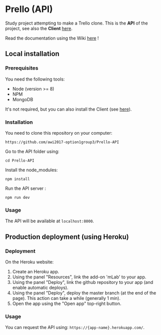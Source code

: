# Prello (API)

Study project attempting to make a Trello clone. 
This is the **API** of the project, see also the **Client** [here](https://github.com/awi2017-option1group3/Prello-Client).

Read the documentation using the Wiki [here](https://github.com/awi2017-option1group3/Prello-API/wiki) !

## Local installation

### Prerequisites

You need the following tools:
- Node (version >= 8)
- NPM
- MongoDB

It's not required, but you can also install the Client (see [here](https://github.com/awi2017-option1group3/Prello-Client)).

### Installation

You need to clone this repository on your computer:

`https://github.com/awi2017-option1group3/Prello-API`

Go to the API folder using:

`cd Prello-API`

Install the node_modules:

`npm install`

Run the API server :

`npm run dev`

### Usage

The API will be available at `localhost:8000`.

## Production deployment (using Heroku) 

### Deployment

On the Heroku website:

1. Create an Heroku app.
2. Using the panel "Resources", link the add-on 'mLab' to your app.
3. Using the panel "Deploy", link the github repository to your app (and enable automatic deploys).
4. Using the panel "Deploy", deploy the master branch (at the end of the page). This action can take a while (generally 1 min).
5. Open the app using the "Open app" top-right button.

### Usage

You can request the API using: `https://{app-name}.herokuapp.com/`.

